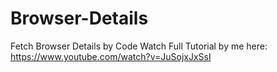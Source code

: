 # Browser-Details
Fetch Browser Details by Code
Watch Full Tutorial by me here: https://www.youtube.com/watch?v=JuSojxJxSsI

